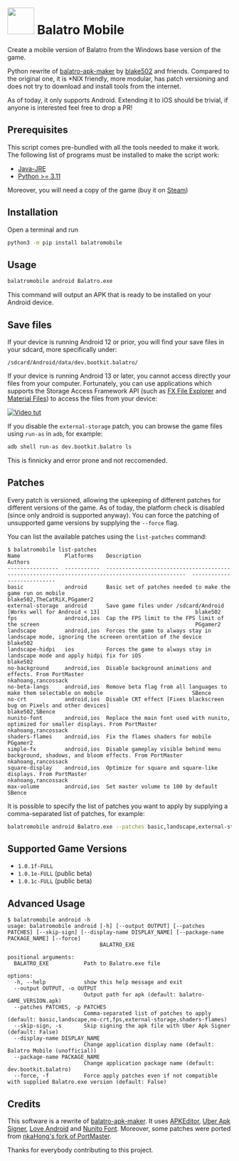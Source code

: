 # <img src="misc/icon.png" width="60px"/> Balatro Mobile

Create a mobile version of Balatro from the Windows base version of the game. 

Python rewrite of [balatro-apk-maker](https://github.com/blake502/balatro-apk-maker) by [blake502](https://github.com/blake502) and friends. Compared to the original one, it is *NIX friendly, more modular, has patch versioning and does not try to download and install tools from the internet.

As of today, it only supports Android. Extending it to iOS should be trivial, if anyone is interested feel free to drop a PR!


## Prerequisites
This script comes pre-bundled with all the tools needed to make it work. The following list of programs must be installed to make the script work:
* [Java-JRE](https://www.java.com/en/download/manual.jsp)
* [Python >= 3.11](https://www.python.org/)

Moreover, you will need a copy of the game (buy it on [Steam](https://store.steampowered.com/app/2379780/Balatro/))

## Installation
Open a terminal and run
```bash
python3 -m pip install balatromobile
```

## Usage
```bash
balatromobile android Balatro.exe
```
This command will output an APK that is ready to be installed on your Android device.

## Save files
If your device is running Android 12 or prior, you will find your save files in your sdcard, more specifically under:
```
/sdcard/Android/data/dev.bootkit.balatro/
```

If your device is running Android 13 or later, you cannot access directly your files from your computer. Fortunately, you can use applications which supports the Storage Access Framework API (such as [FX File Explorer](https://play.google.com/store/apps/details?id=nextapp.fx) and [Material Files](https://play.google.com/store/apps/details?id=me.zhanghai.android.files)) to access the files from your device:

[![Video tut](misc/video-thumb-1.png)](https://vimeo.com/939997099 "Click to Watch!")

If you disable the `external-storage` patch, you can browse the game files using `run-as` in `adb`, for example:
```bash
adb shell run-as dev.bootkit.balatro ls
```
This is finnicky and error prone and not reccomended.

## Patches
Every patch is versioned, allowing the upkeeping of different patches for different versions of the game.
As of today, the platform check is disabled (since only android is supported anyway).
You can force the patching of unsupported game versions by supplying the `--force` flag.

You can list the available patches using the `list-patches` command:
```
$ balatromobile list-patches
Name              Platforms    Description                                                                                      Authors
----------------  -----------  -----------------------------------------------------------------------------------------------  ---------------------------
basic             android      Basic set of patches needed to make the game run on mobile                                       blake502,TheCatRiX,PGgamer2
external-storage  android      Save game files under /sdcard/Android [Works well for Android < 13]                              blake502
fps               android,ios  Cap the FPS limit to the FPS limit of the screen                                                 PGgamer2
landscape         android,ios  Forces the game to always stay in landscape mode, ignoring the screeen orentation of the device  blake502
landscape-hidpi   ios          Forces the game to always stay in landscape mode and apply hidpi fix for iOS                     blake502
no-background     android,ios  Disable background animations and effects. From PortMaster                                       nkahoang,rancossack
no-beta-langs     android,ios  Remove beta flag from all languages to make them selectable on mobile                            SBence
no-crt            android,ios  Disable CRT effect [Fixes blackscreen bug on Pixels and other devices]                           blake502,SBence
nunito-font       android,ios  Replace the main font used with nunito, optimized for smaller displays. From PortMaster          nkahoang,rancossack
shaders-flames    android,ios  Fix the flames shaders for mobile                                                                PGgamer2
simple-fx         android,ios  Disable gameplay visible behind menu background, shadows, and bloom effects. From PortMaster     nkahoang,rancossack
square-display    android,ios  Optimize for square and square-like displays. From PortMaster                                    nkahoang,rancossack
max-volume        android,ios  Set master volume to 100 by default                                                              SBence
```
It is possible to specify the list of patches you want to apply by supplying a comma-separated list of patches, for example:
```bash
balatromobile android Balatro.exe --patches basic,landscape,external-storage
```

## Supported Game Versions
* `1.0.1f-FULL`
* `1.0.1e-FULL` (public beta)
* `1.0.1c-FULL` (public beta)

## Advanced Usage
```
$ balatromobile android -h
usage: balatromobile android [-h] [--output OUTPUT] [--patches PATCHES] [--skip-sign] [--display-name DISPLAY_NAME] [--package-name PACKAGE_NAME] [--force]
                             BALATRO_EXE

positional arguments:
  BALATRO_EXE           Path to Balatro.exe file

options:
  -h, --help            show this help message and exit
  --output OUTPUT, -o OUTPUT
                        Output path for apk (default: balatro-GAME_VERSION.apk)
  --patches PATCHES, -p PATCHES
                        Comma-separated list of patches to apply (default: basic,landscape,no-crt,fps,external-storage,shaders-flames)
  --skip-sign, -s       Skip signing the apk file with Uber Apk Signer (default: False)
  --display-name DISPLAY_NAME
                        Change application display name (default: Balatro Mobile (unofficial))
  --package-name PACKAGE_NAME
                        Change application package name (default: dev.bootkit.balatro)
  --force, -f           Force apply patches even if not compatible with supplied Balatro.exe version (default: False)
```

## Credits
This software is a rewrite of [balatro-apk-maker](https://github.com/blake502/balatro-apk-maker). It uses [APKEditor](https://github.com/REAndroid/APKEditor), [Uber Apk Signer](https://github.com/patrickfav/uber-apk-signer), [Love Android](https://github.com/love2d/love-android) and [Nunito Font](https://fonts.google.com/specimen/Nunito). Moreover, some patches were ported from [nkaHong's fork of PortMaster](https://github.com/nkahoang/PortMaster-nkaHoang).

Thanks for everybody contributing to this project.